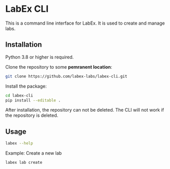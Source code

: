 # LabEx CLI

This is a command line interface for LabEx. It is used to create and manage labs.

## Installation

Python 3.8 or higher is required.

Clone the repository to some **pemranent location**:

```bash
git clone https://github.com/labex-labs/labex-cli.git
```

Install the package:

```bash
cd labex-cli
pip install --editable .
```

After installation, the repository can not be deleted. The CLI will not work if the repository is deleted.

## Usage

```bash
labex --help
```

Example: Create a new lab

```bash
labex lab create
```
